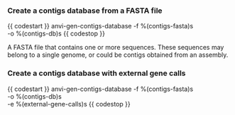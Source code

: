 ### Create a contigs database from a FASTA file

{{ codestart }}
anvi-gen-contigs-database -f %(contigs-fasta)s \
                          -o %(contigs-db)s
{{ codestop }}

A FASTA file that contains one or more sequences. These sequences may belong
to a single genome, or could be contigs obtained from an assembly.

### Create a contigs database with external gene calls

{{ codestart }}
anvi-gen-contigs-database -f %(contigs-fasta)s \
                          -o %(contigs-db)s \
                          -e %(external-gene-calls)s
{{ codestop }}

